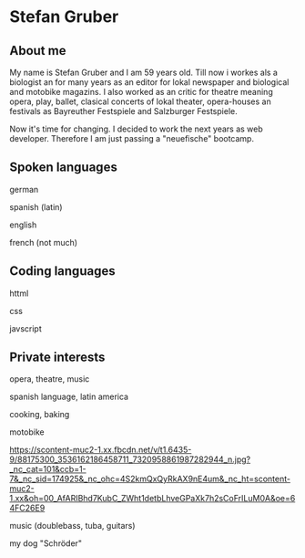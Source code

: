 # Stefan Gruber



   
## About me

My name is Stefan Gruber and I am 59 years old. Till now i workes als a biologist an for many years as an editor for lokal newspaper and biological and motobike magazins. I also worked as an critic for theatre meaning opera, play, ballet, clasical concerts of lokal theater, opera-houses an festivals as Bayreuther Festspiele and Salzburger Festspiele.

Now it's time for changing. I decided to work the next years as web developer. Therefore I am just passing a "neuefische" bootcamp.


## Spoken languages

german

spanish (latin)

english

french (not much)


## Coding languages

httml

css

javscript


## Private interests

opera, theatre, music



spanish language, latin america

cooking, baking

[
](https://scontent-muc2-1.xx.fbcdn.net/v/t1.18169-9/1551716_580019768739649_260973050_n.jpg?_nc_cat=101&ccb=1-7&_nc_sid=19026a&_nc_ohc=JgLNqlRciRYAX_LlGxg&_nc_ht=scontent-muc2-1.xx&oh=00_AfBgowZWYEdjcP9OJcNjOvepi3rIubRVGr30B_K0jFRq2w&oe=64FC2A5B)

motobike

[
](https://scontent-muc2-1.xx.fbcdn.net/v/t1.6435-9/88175300_3536162186458711_7320958861987282944_n.jpg?_nc_cat=101&ccb=1-7&_nc_sid=174925&_nc_ohc=4S2kmQxQyRkAX9nE4um&_nc_ht=scontent-muc2-1.xx&oh=00_AfARIBhd7KubC_ZWht1detbLhveGPaXk7h2sCoFrILuM0A&oe=64FC26E9)https://scontent-muc2-1.xx.fbcdn.net/v/t1.6435-9/88175300_3536162186458711_7320958861987282944_n.jpg?_nc_cat=101&ccb=1-7&_nc_sid=174925&_nc_ohc=4S2kmQxQyRkAX9nE4um&_nc_ht=scontent-muc2-1.xx&oh=00_AfARIBhd7KubC_ZWht1detbLhveGPaXk7h2sCoFrILuM0A&oe=64FC26E9

music (doublebass, tuba, guitars)

my dog "Schröder"







   
